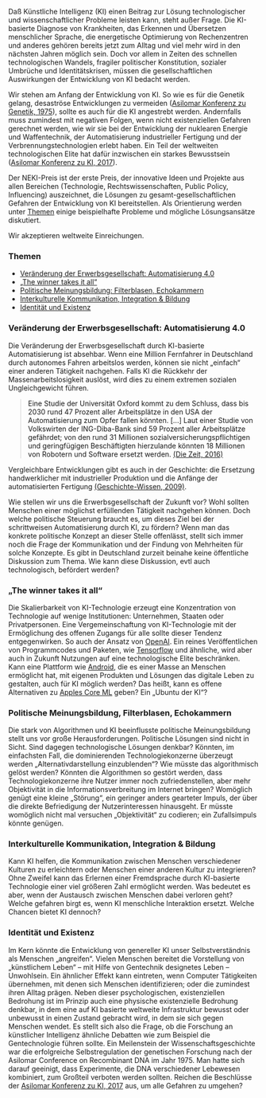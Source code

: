 Daß Künstliche Intelligenz (KI) einen Beitrag zur Lösung technologischer und wissenschaftlicher Probleme leisten kann, steht außer Frage. Die KI-basierte Diagnose von Krankheiten, das Erkennen und Übersetzen menschlicher Sprache, die energetische Optimierung von Rechenzentren und anderes gehören bereits jetzt zum Alltag und viel mehr wird in den nächsten Jahren möglich sein. Doch vor allem in Zeiten des schnellen technologischen Wandels, fragiler politischer Konstitution, sozialer Umbrüche und Identitätskrisen, müssen die gesellschaftlichen Auswirkungen der Entwicklung von KI bedacht werden.

Wir stehen am Anfang der Entwicklung von KI. So wie es für die Genetik gelang, desaströse Entwicklungen zu vermeiden ([Asilomar Konferenz zu Genetik, 1975](https://en.wikipedia.org/wiki/Asilomar_Conference_on_Recombinant_DNA)), sollte es auch für die KI angestrebt werden. Andernfalls muss zumindest mit negativen Folgen, wenn nicht existenziellen Gefahren gerechnet werden, wie wir sie bei der Entwicklung der nuklearen Energie und Waffentechnik, der Automatisierung industrieller Fertigung und der Verbrennungstechnologien erlebt haben. Ein Teil der weltweiten technologischen Elite hat dafür inzwischen  ein starkes Bewusstsein ([Asilomar Konferenz zu KI, 2017](https://futureoflife.org/ai-principles/)).

Der NEKI-Preis ist der erste Preis, der innovative Ideen und Projekte aus allen Bereichen (Technologie, Rechtswissenschaften, Public Policy, Influencing) auszeichnet, die Lösungen zu gesamt-gesellschaftlichen Gefahren der Entwicklung von KI bereitstellen. Als Orientierung werden unter [Themen](#themen) einige beispielhafte Probleme und mögliche Lösungsansätze diskutiert.

Wir akzeptieren weltweite Einreichungen.

<a id="themen"/>

### Themen
* [Veränderung der Erwerbsgesellschaft: Automatisierung 4.0](#erwerb)   
* [„The winner takes it all“](#akkumulation)   
* [Politische Meinungsbildung: Filterblasen, Echokammern](#meinung)   
* [Interkulturelle Kommunikation, Integration & Bildung](#integration)   
* [Identität und Existenz](#identitaet)   

<a id="erwerb"/>

### Veränderung der Erwerbsgesellschaft: Automatisierung 4.0

Die Veränderung der Erwerbsgesellschaft durch KI-basierte Automatisierung ist absehbar. Wenn eine Million Fernfahrer in Deutschland durch autonomes Fahren arbeitslos werden, können sie nicht „einfach“ einer anderen Tätigkeit nachgehen. Falls KI die Rückkehr der Massenarbeitslosigkeit auslöst, wird dies zu einem extremen sozialen Ungleichgewicht führen.

> Eine Studie der Universität Oxford kommt zu dem Schluss, dass bis 2030 rund 47 Prozent aller Arbeitsplätze in den USA der Automatisierung zum Opfer fallen könnten. [...] Laut einer Studie von Volkswirten der ING-Diba-Bank sind 59 Prozent aller Arbeitsplätze gefährdet; von den rund 31 Millionen sozialversicherungspflichtigen und geringfügigen Beschäftigten hierzulande könnten 18 Millionen von Robotern und Software ersetzt werden. [(Die Zeit, 2016)](http://www.zeit.de/karriere/beruf/2016-01/zukunft-arbeit-arbeitsmarkt/seite-2)

Vergleichbare Entwicklungen gibt es auch in der Geschichte: die Ersetzung handwerklicher mit industrieller Produktion und die Anfänge der automatisierten Fertigung [(Geschichte-Wissen, 2009)](http://geschichte-wissen.de/blog/die-weltwirtschaftskrise-1929-1932/). 

Wie stellen wir uns die Erwerbsgesellschaft der Zukunft vor? Wohl sollten Menschen einer möglichst erfüllenden Tätigkeit nachgehen können. Doch welche politische Steuerung braucht es, um dieses Ziel bei der schrittweisen Automatisierung durch KI, zu fördern? Wenn man das konkrete politische Konzept an dieser Stelle offenlässt, stellt sich immer noch die Frage der Kommunikation und der Findung von Mehrheiten für solche Konzepte. Es gibt in Deutschland zurzeit beinahe keine öffentliche Diskussion zum Thema. Wie kann diese Diskussion, evtl auch technologisch, befördert werden? 


<a id="akkumulation"/>

### „The winner takes it all“

Die Skalierbarkeit von KI-Technologie erzeugt eine Konzentration von Technologie auf wenige Institutionen: Unternehmen, Staaten oder Privatpersonen. Eine Vergemeinschaftung von KI-Technologie mit der Ermöglichung des offenen Zugangs für alle sollte dieser Tendenz entgegenwirken. So auch der Ansatz von [OpenAI](https://openai.com/). Ein reines Veröffentlichen von Programmcodes und Paketen, wie [Tensorflow](https://www.tensorflow.org/) und ähnliche, wird aber auch in Zukunft Nutzungen auf eine technologische Elite beschränken. Kann eine Plattform wie [Android](https://www.android.com/), die es einer Masse an Menschen ermöglicht hat, mit eigenen Produkten und Lösungen das digitale Leben zu gestalten, auch für KI möglich werden? Das heißt, kann es offene Alternativen zu [Apples Core ML](https://developer.apple.com/documentation/coreml) geben? Ein „Ubuntu der KI“?


<a id="meinung"/>

### Politische Meinungsbildung, Filterblasen, Echokammern

Die stark von Algorithmen und KI beeinflusste politische Meinungsbildung stellt uns vor große Herausforderungen. Politische Lösungen sind nicht in Sicht. Sind dagegen technologische Lösungen denkbar? Könnten, im einfachsten Fall, die dominierenden Technologiekonzerne überzeugt werden „Alternativdarstellung einzublenden“? Wie müsste das algorithmisch gelöst werden? Könnten die Algorithmen so gestört werden, dass Technologiekonzerne ihre Nutzer immer noch zufriedenstellen, aber mehr Objektivität in die Informationsverbreitung im Internet bringen? Womöglich genügt eine kleine „Störung“, ein geringer anders gearteter Impuls, der über die direkte Befriedigung der Nutzerinteressen hinausgeht. Er müsste womöglich nicht mal versuchen „Objektivität“ zu codieren; ein Zufallsimpuls könnte genügen.


<a id="integration"/>

### Interkulturelle Kommunikation, Integration & Bildung

Kann KI helfen, die Kommunikation zwischen Menschen verschiedener Kulturen zu erleichtern oder Menschen einer anderen Kultur zu integrieren? Ohne Zweifel kann das Erlernen einer Fremdsprache durch KI-basierte Technologie einer viel größeren Zahl ermöglicht werden. Was bedeutet es aber, wenn der Austausch zwischen Menschen dabei verloren geht? Welche gefahren birgt es, wenn KI menschliche Interaktion ersetzt. Welche Chancen bietet KI dennoch?


<a id="identitaet"/>

### Identität und Existenz

Im Kern könnte die Entwicklung von genereller KI unser Selbstverständnis als Menschen „angreifen“. Vielen Menschen bereitet die Vorstellung von „künstlichem Leben“ – mit Hilfe von Gentechnik designetes Leben – Unwohlsein. Ein ähnlicher Effekt kann eintreten, wenn Computer Tätigkeiten übernehmen, mit denen sich Menschen identifizieren; oder die zumindest ihren Alltag prägen. Neben dieser psychologischen, existenziellen Bedrohung ist im Prinzip auch eine physische existenzielle Bedrohung denkbar, in dem eine auf KI basierte weltweite Infrastruktur bewusst oder unbewusst in einen Zustand gebracht wird, in dem sie sich gegen Menschen wendet. Es stellt sich also die Frage, ob die Forschung an künstlicher Intelligenz ähnliche Debatten wie zum Beispiel die Gentechnologie führen sollte. Ein Meilenstein der Wissenschaftsgeschichte war die erfolgreiche Selbstregulation der genetischen Forschung nach der Asilomar Conference on Recombinant DNA im Jahr 1975. Man hatte sich darauf geeinigt, dass Experimente, die DNA verschiedener Lebewesen kombiniert, zum Großteil verboten werden sollten. Reichen die Beschlüsse der [Asilomar Konferenz zu KI, 2017](https://futureoflife.org/ai-principles/) aus, um alle Gefahren zu umgehen?

